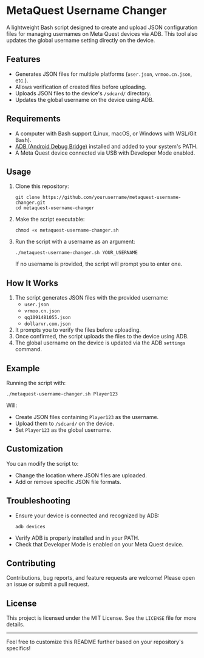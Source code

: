 # MetaQuest Username Changer

A lightweight Bash script designed to create and upload JSON configuration files for managing usernames on Meta Quest devices via ADB. This tool also updates the global username setting directly on the device.

## Features
- Generates JSON files for multiple platforms (`user.json`, `vrmoo.cn.json`, etc.).
- Allows verification of created files before uploading.
- Uploads JSON files to the device's `/sdcard/` directory.
- Updates the global username on the device using ADB.

## Requirements
- A computer with Bash support (Linux, macOS, or Windows with WSL/Git Bash).
- [ADB (Android Debug Bridge)](https://developer.android.com/studio/command-line/adb) installed and added to your system's PATH.
- A Meta Quest device connected via USB with Developer Mode enabled.

## Usage
1. Clone this repository:
   ```
   git clone https://github.com/yourusername/metaquest-username-changer.git
   cd metaquest-username-changer
   ```
2. Make the script executable:
   ```
   chmod +x metaquest-username-changer.sh
   ```
3. Run the script with a username as an argument:
   ```
   ./metaquest-username-changer.sh YOUR_USERNAME
   ```
   If no username is provided, the script will prompt you to enter one.

## How It Works
1. The script generates JSON files with the provided username:
   - `user.json`
   - `vrmoo.cn.json`
   - `qq1091481055.json`
   - `dollarvr.com.json`
2. It prompts you to verify the files before uploading.
3. Once confirmed, the script uploads the files to the device using ADB.
4. The global username on the device is updated via the ADB `settings` command.

## Example
Running the script with:
```
./metaquest-username-changer.sh Player123
```
Will:
- Create JSON files containing `Player123` as the username.
- Upload them to `/sdcard/` on the device.
- Set `Player123` as the global username.

## Customization
You can modify the script to:
- Change the location where JSON files are uploaded.
- Add or remove specific JSON file formats.

## Troubleshooting
- Ensure your device is connected and recognized by ADB:
  ```
  adb devices
  ```
- Verify ADB is properly installed and in your PATH.
- Check that Developer Mode is enabled on your Meta Quest device.

## Contributing
Contributions, bug reports, and feature requests are welcome! Please open an issue or submit a pull request.

## License
This project is licensed under the MIT License. See the `LICENSE` file for more details.

---

Feel free to customize this README further based on your repository's specifics!
